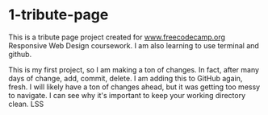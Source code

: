 # 1-tribute-page

This is a tribute page project created for www.freecodecamp.org Responsive Web Design coursework. I am also learning to use terminal and github. 

This is my first project, so I am making a ton of changes. In fact, after many days of change, add, commit, delete. I am adding this to GitHub again, fresh. I will likely have a ton of changes ahead, but it was getting too messy to navigate. I can see why it's important to keep your working directory clean. LSS

